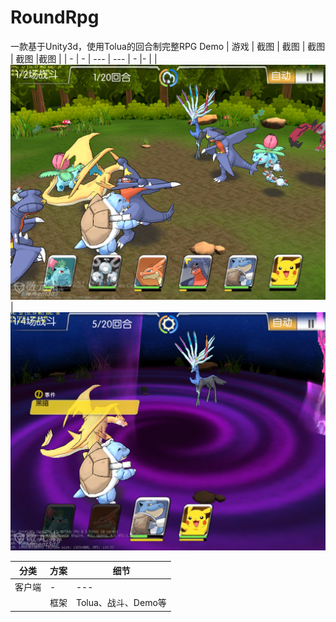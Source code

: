 # RoundRpg
一款基于Unity3d，使用Tolua的回合制完整RPG Demo
| 游戏 | 截图 | 截图 | 截图 | 截图 |截图 |
| - | - | --- | --- | - |- |
|![](nor.png)|![](enc.png)

| 分类 | 方案 | 细节 |
| --- | - | --- |
| 客户端 | - | --- |
|  | 框架 | Tolua、战斗、Demo等 |

